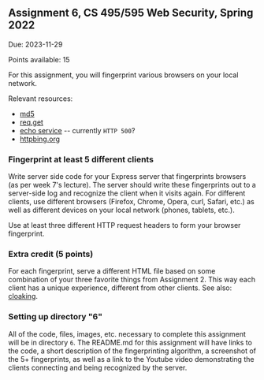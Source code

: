 ## Assignment 6, CS 495/595 Web Security, Spring 2022

Due: 2023-11-29

Points available: 15

For this assignment, you will fingerprint various browsers on your local network.  

Relevant resources:

* [md5](https://www.npmjs.com/package/md5)
* [req.get](http://expressjs.com/en/api.html#req.get)
* [echo service](http://scooterlabs.com/echo) -- currently ```HTTP 500```?
* [httpbing.org](https://httpbin.org/headers)

### Fingerprint at least 5 different clients 

Write server side code for your Express server that fingerprints browsers (as per week 7's lecture).  The server should write these fingerprints out to a server-side log and recognize the client when it visits again.  For different clients, use different browsers (Firefox, Chrome, Opera, curl, Safari, etc.) as well as different devices on your local network (phones, tablets, etc.).  

Use at least three different HTTP request headers to form your browser fingerprint.


### Extra credit (5 points)

For each fingerprint, serve a different HTML file based on some combination of your three favorite things from Assignment 2.  This way each client has a unique experience, different from other clients.  See also: [cloaking](https://en.wikipedia.org/wiki/Cloaking).

### Setting up directory "6"

All of the code, files, images, etc. necessary to complete this assignment will be in directory ```6```.  The README.md for this assignment will have links to the code, a short description of the fingerprinting algorithm, a screenshot of the 5+ fingerprints, as well as a link to the Youtube video demonstrating the clients connecting and being recognized by the server.

